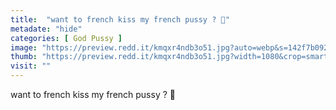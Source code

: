 ```yaml
---
title:  "want to french kiss my french pussy ? 🥖"
metadate: "hide"
categories: [ God Pussy ]
image: "https://preview.redd.it/kmqxr4ndb3o51.jpg?auto=webp&s=142f7b092900a5c3747d5a0b5f98cf956d980a8e"
thumb: "https://preview.redd.it/kmqxr4ndb3o51.jpg?width=1080&crop=smart&auto=webp&s=1ab2ee8c9739a2c0d57337584d8d0754cb5c5f48"
visit: ""
---
```

want to french kiss my french pussy ? 🥖
